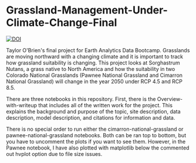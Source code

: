 # Grassland-Management-Under-Climate-Change-Final

[![DOI](https://zenodo.org/badge/732504634.svg)](https://zenodo.org/doi/10.5281/zenodo.10397683)

Taylor O'Brien's final project for Earth Analytics Data Bootcamp. Grasslands are moving northward with a changing climate and it is important to track how grassland suitability is changing. This project looks at Sorghastrum Nutans, a grass native to North America and how the suitability in two Colorado National Grasslands (Pawnee National Grassland and Cimarron National Grassland) will change in the year 2050 under RCP 4.5 and RCP 8.5.

There are three notebooks in this repository. First, there is the Overview-with-writeup that includes all of the written work for the project. This explains the background and purpose of the topic, site description, data description, model description, and citations for information and data.

There is no special order to run either the cimarron-national-grassland or pawnee-national-grassland notebooks. 
Both can be ran top to bottom, but you have to uncomment the plots if you want to see them. However, in the Pawnee notebook, I have also plotted with matplotlib below the commented out hvplot option due to file size issues. 